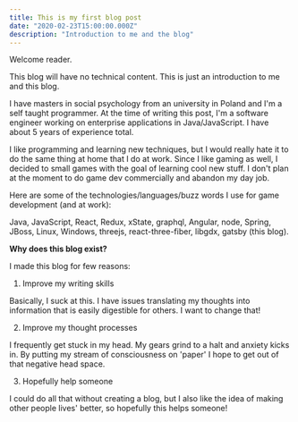 ```yaml
---
title: This is my first blog post
date: "2020-02-23T15:00:00.000Z"
description: "Introduction to me and the blog"
---
```


Welcome reader.

This blog will have no technical content. This is just an introduction to me and this blog.

I have masters in social psychology from an university in Poland and I'm a self taught programmer.
At the time of writing this post, I'm a software engineer working on enterprise applications in Java/JavaScript.
I have about 5 years of experience total.

I like programming and learning new techniques, but I would really hate it to do the same thing at home that I do at work.
Since I like gaming as well, I decided to small games with the goal of learning cool new stuff. I don't plan at the moment to do
game dev commercially and abandon my day job.

Here are some of the technologies/languages/buzz words I use for game development (and at work):

Java, JavaScript, React, Redux, xState, graphql, Angular, node, Spring, JBoss, Linux, Windows,
threejs, react-three-fiber, libgdx, gatsby (this blog).

<b>Why does this blog exist?</b>

I made this blog for few reasons:

1. Improve my writing skills

Basically, I suck at this. I have issues translating my thoughts into information that is easily digestible for others.
I want to change that!

2. Improve my thought processes

I frequently get stuck in my head. My gears grind to a halt and anxiety kicks in.
By putting my stream of consciousness on 'paper' I hope to get out of that negative head space. 

3. Hopefully help someone

I could do all that without creating a blog,
but I also like the idea of making other people lives' better, so hopefully this helps someone!

